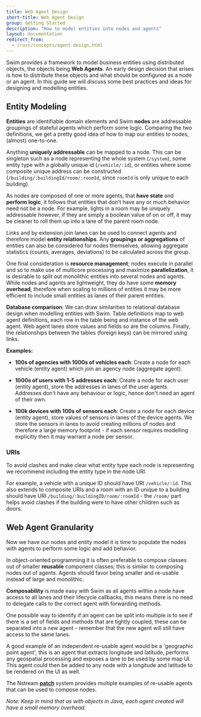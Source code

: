 ```yaml
---
title: Web Agent Design
short-title: Web Agent Design
group: Getting Started
description: "How to model entities into nodes and agents"
layout: documentation
redirect_from:
  - /rust/concepts/agent-design.html
---
```


Swim provides a framework to model business entities using distributed objects, the objects being **Web Agents**.
An early design decision that arises is how to distribute these objects and what should be configured as a node or an agent.
In this guide we will discuss some best practices and ideas for designing and modelling entities.

## Entity Modeling

**Entities** are identifiable domain elements and Swim **nodes** are addressable groupings of stateful agents which perform some logic.
Comparing the two definitions, we get a pretty good idea of how to map our entities to nodes, (almost) one-to-one.

Anything **uniquely addressable** can be mapped to a node.
This can be singleton such as a node representing the whole system (`/system`), some entity type with a globally unique id (`/vehicle/:id`), or entities where some composite unique address can be constructed (`/building/:buildingId/room/:roomId`, since `roomId` is only unique to each building).

As nodes are composed of one or more agents, that **have state** and **perform logic**, it follows that entities that don't have any or much behavior need not be a node.
For example, lights in a room may be uniquely addressable however, if they are simply a boolean value of on or off, it may be cleaner to roll them up into a lane of the parent room node.

Links and by extension join lanes can be used to connect agents and therefore model **entity relationships**.
Any **groupings or aggregations** of entities can also be considered for nodes themselves, allowing aggregate statistics (counts, averages, deviations) to be calculated across the group.

One final consideration is **resource management**; nodes execute in parallel and so to make use of multicore processing and maximize **parallelization**, it is desirable to split out monolithic entities into several nodes and agents.
While nodes and agents are lightweight, they do have some **memory overhead**, therefore when scaling to millions of entities it may be more efficient to include small entities as lanes of their parent entities.

**Database comparison**:
We can draw similarities to relational database design when modelling entities with Swim.
Table definitions map to web agent definitions, each row in the table being and instance of the web agent.
Web agent lanes store values and fields so are the columns.
Finally, the relationships between the tables (foreign keys) can be mirrored using links.

**Examples:**

- **100s of agencies with 1000s of vehicles each**: Create a node for each vehicle (entity agent) which join an agency node (aggregate agent).

- **1000s of users with 1-5 addresses each**: Create a node for each user (entity agent), store the addresses in lanes of the user agents.
  Addresses don't have any behaviour or logic, hence don't need an agent of their own.

- **100k devices with 100s of sensors each**: Create a node for each device (entity agent), store values of sensors in lanes of the device agents.
  We store the sensors in lanes to avoid creating millions of nodes and therefore a large memory footprint - if each sensor requires modelling explicitly then it may warrant a node per sensor.

### URIs

To avoid clashes and make clear what entity type each node is representing we recommend including the entity type in the node URI.

For example, a vehicle with a unique ID should have URI `/vehicle/:id`.
This also extends to composite URIs and a room with an ID unique to a building should have URI `/building/:buildingID/room/:roomId` - the `/room/` part helps avoid clashes if the building were to have other children such as doors.

## Web Agent Granularity

Now we have our nodes and entity model it is time to populate the nodes with agents to perform some logic and add behavior.

In object-oriented programming it is often preferable to compose classes out of smaller **reusable** component classes; this is similar to composing nodes out of agents.
Agents should favor being smaller and re-usable instead of large and monolithic.

**Composability** is made easy with Swim as all agents within a node have access to all lanes and their lifecycle callbacks, this means there is no need to delegate calls to the correct agent with forwarding methods.

One possible way to identify if an agent can be split into multiple is to see if there is a set of fields and methods that are tightly coupled, these can be separated into a new agent - remember that the new agent will still have access to the same lanes.

A good example of an independent re-usable agent would be a 'geographic point agent', this is an agent that extracts longitude and latitude, performs any geospatial processing and exposes a lane to be used by some map UI.
This agent could then be added to any node with a longitude and latitude to be rendered on the UI as well.

The Nstream [**patch**](https://www.nstream.io/docs/backend/agent-relationship/) system provides multiple examples of re-usable agents that can be used to compose nodes.

_Note: Keep in mind that as with objects in Java, each agent created will have a small memory overhead._
